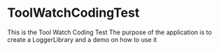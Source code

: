 # ToolWatchCodingTest
This is the Tool Watch Coding Test
The purpose of the application is to create a LoggerLibrary and a demo on how to use it
